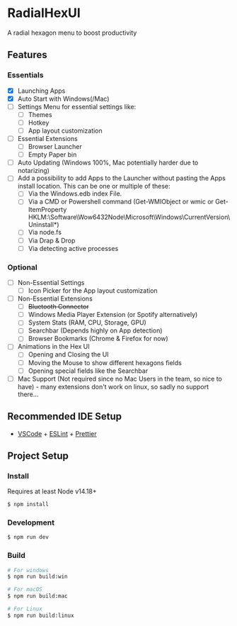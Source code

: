 # RadialHexUI

A radial hexagon menu to boost productivity

## Features

### Essentials

- [X] Launching Apps
- [x] Auto Start with Windows(/Mac)
- [ ] Settings Menu for essential settings like:
  - [ ] Themes
  - [ ] Hotkey
  - [ ] App layout customization
- [ ] Essential Extensions
  - [ ] Browser Launcher
  - [ ] Empty Paper bin
- [ ] Auto Updating (Windows 100%, Mac potentially harder due to notarizing)
- [ ] Add a possibility to add Apps to the Launcher without pasting the Apps install location. This can be one or multiple of these:
  - [ ] Via the Windows.edb index File.
  - [ ] Via a CMD or Powershell command (Get-WMIObject or wmic or Get-ItemProperty HKLM:\Software\Wow6432Node\Microsoft\Windows\CurrentVersion\Uninstall\*)
  - [ ] Via node.fs
  - [ ] Via Drap & Drop
  - [ ] Via detecting active processes

### Optional

- [ ] Non-Essential Settings
  - [ ] Icon Picker for the App layout customization
- [ ] Non-Essential Extensions
  - [ ] ~~Bluetooth Connector~~
  - [ ] Windows Media Player Extension (or Spotify alternatively)
  - [ ] System Stats (RAM, CPU, Storage, GPU)
  - [ ] Searchbar (Depends highly on App detection)
  - [ ] Browser Bookmarks (Chrome & Firefox for now)
- [ ] Animations in the Hex UI
  - [ ] Opening and Closing the UI
  - [ ] Moving the Mouse to show different hexagons fields
  - [ ] Opening special fields like the Searchbar
- [ ] Mac Support (Not required since no Mac Users in the team, so nice to have) - many extensions don't work on linux, so sadly no support there...

## Recommended IDE Setup

- [VSCode](https://code.visualstudio.com/) + [ESLint](https://marketplace.visualstudio.com/items?itemName=dbaeumer.vscode-eslint) + [Prettier](https://marketplace.visualstudio.com/items?itemName=esbenp.prettier-vscode)

## Project Setup

### Install

Requires at least Node v14.18+

```bash
$ npm install
```

### Development

```bash
$ npm run dev
```

### Build

```bash
# For windows
$ npm run build:win

# For macOS
$ npm run build:mac

# For Linux
$ npm run build:linux
```
